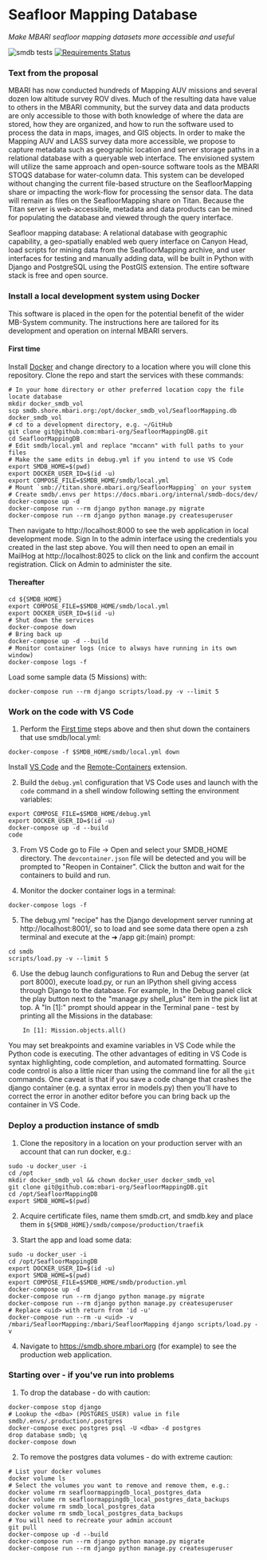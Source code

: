# Seafloor Mapping Database

_Make MBARI seafloor mapping datasets more accessible and useful_

![smdb tests](https://github.com/mbari-org/SeafloorMappingDB/actions/workflows/ci.yml/badge.svg)
[![Requirements Status](https://requires.io/github/MBARIMike/SeafloorMappingDB/requirements.svg?branch=main)](https://requires.io/github/MBARIMike/SeafloorMappingDB/requirements/?branch=main)

### Text from the proposal

MBARI has now conducted hundreds of Mapping AUV missions and several dozen
low altitude survey ROV dives. Much of the resulting data have value to others
in the MBARI community, but the survey data and data products are only
accessible to those with both knowledge of where the data are stored, how they
are organized, and how to run the software used to process the data in maps,
images, and GIS objects. In order to make the Mapping AUV and LASS survey data
more accessible, we propose to capture metadata such as geographic location and
server storage paths in a relational database with a queryable web interface.
The envisioned system will utilize the same approach and open-source software
tools as the MBARI STOQS database for water-column data. This system can be
developed without changing the current file-based structure on the
SeafloorMapping share or impacting the work-flow for processing the sensor
data. The data will remain as files on the SeafloorMapping share on Titan.
Because the Titan server is web-accessible, metadata and data products can be
mined for populating the database and viewed through the query interface.

Seafloor mapping database: A relational database with geographic capability,
a geo-spatially enabled web query interface on Canyon Head, load scripts for
mining data from the SeafloorMapping archive, and user interfaces for testing
and manually adding data, will be built in Python with Django and PostgreSQL
using the PostGIS extension. The entire software stack is free and open source.

### Install a local development system using Docker

This software is placed in the open for the potential benefit of the wider
MB-System community. The instructions here are tailored for its development and
operation on internal MBARI servers.

#### First time

Install [Docker](https://docker.io) and change directory to a location where
you will clone this repository. Clone the repo and start the services with
these commands:

```
# In your home directory or other preferred location copy the file locate database
mkdir docker_smdb_vol
scp smdb.shore.mbari.org:/opt/docker_smdb_vol/SeafloorMapping.db docker_smdb_vol
# cd to a development directory, e.g. ~/GitHub
git clone git@github.com:mbari-org/SeafloorMappingDB.git
cd SeafloorMappingDB
# Edit smdb/local.yml and replace "mccann" with full paths to your files
# Make the same edits in debug.yml if you intend to use VS Code
export SMDB_HOME=$(pwd)
export DOCKER_USER_ID=$(id -u)
export COMPOSE_FILE=$SMDB_HOME/smdb/local.yml
# Mount `smb://titan.shore.mbari.org/SeafloorMapping` on your system
# Create smdb/.envs per https://docs.mbari.org/internal/smdb-docs/dev/
docker-compose up -d
docker-compose run --rm django python manage.py migrate
docker-compose run --rm django python manage.py createsuperuser
```

Then navigate to http://localhost:8000 to see the web application in local
development mode. Sign In to the admin interface using the credentials you
created in the last step above. You will then need to open an email in
MailHog at http://localhost:8025 to click on the link and confirm the
account registration. Click on Admin to administer the site.

#### Thereafter

```
cd ${SMDB_HOME}
export COMPOSE_FILE=$SMDB_HOME/smdb/local.yml
export DOCKER_USER_ID=$(id -u)
# Shut down the services
docker-compose down
# Bring back up
docker-compose up -d --build
# Monitor container logs (nice to always have running in its own window)
docker-compose logs -f
```

Load some sample data (5 Missions) with:

```
docker-compose run --rm django scripts/load.py -v --limit 5
```

### Work on the code with VS Code

1. Perform the [First time](https://github.com/mbari-org/SeafloorMappingDB#first-time)
   steps above and then shut down the containers that use smdb/local.yml:

```
docker-compose -f $SMDB_HOME/smdb/local.yml down
```

Install [VS Code](https://code.visualstudio.com/download) and the
[Remote-Containers](https://marketplace.visualstudio.com/items?itemName=ms-vscode-remote.remote-containers)
extension.

2. Build the `debug.yml` configuration that VS Code uses and launch with the `code` command
   in a shell window following setting the environment variables:

```
export COMPOSE_FILE=$SMDB_HOME/debug.yml
export DOCKER_USER_ID=$(id -u)
docker-compose up -d --build
code
```

3. From VS Code go to File -> Open and select your SMDB_HOME directory. The `devcontainer.json`
   file will be detected and you will be prompted to "Reopen in Container". Click the button
   and wait for the containers to build and run.

4. Monitor the docker container logs in a terminal:

```
docker-compose logs -f
```

5. The debug.yml "recipe" has the Django development server running at http://localhost:8001/,
   so to load and see some data there open a zsh terminal and execute at the ➜ /app git:(main) prompt:

```
cd smdb
scripts/load.py -v --limit 5
```

6. Use the debug launch configurations to Run and Debug the server (at port 8000),
   execute load.py, or run an IPython shell giving access through Django to the database.
   For example, In the Debug panel click the play button next to the "manage.py shell_plus"
   item in the pick list at top. A "In [1]:" prompt should appear in the Terminal pane -
   test by printing all the Missions in the database:

```
    In [1]: Mission.objects.all()
```

You may set breakpoints and examine variables in VS Code while the Python code is executing.
The other advantages of editing in VS Code is syntax highlighting, code completion,
and automated formatting. Source code control is also a little nicer than using the
command line for all the `git` commands. One caveat is that if you save a code change
that crashes the django container (e.g. a syntax error in models.py) then you'll
have to correct the error in another editor before you can bring back up the container
in VS Code.

### Deploy a production instance of smdb

1. Clone the repository in a location on your production server with an account that can run docker, e.g.:

```
sudo -u docker_user -i
cd /opt
mkdir docker_smdb_vol && chown docker_user docker_smdb_vol
git clone git@github.com:mbari-org/SeafloorMappingDB.git
cd /opt/SeafloorMappingDB
export SMDB_HOME=$(pwd)
```

2. Acquire certificate files, name them smdb.crt, and smdb.key and place them in `${SMDB_HOME}/smdb/compose/production/traefik`

3. Start the app and load some data:

```
sudo -u docker_user -i
cd /opt/SeafloorMappingDB
export DOCKER_USER_ID=$(id -u)
export SMDB_HOME=$(pwd)
export COMPOSE_FILE=$SMDB_HOME/smdb/production.yml
docker-compose up -d
docker-compose run --rm django python manage.py migrate
docker-compose run --rm django python manage.py createsuperuser
# Replace <uid> with return from 'id -u'
docker-compose run --rm -u <uid> -v /mbari/SeafloorMapping:/mbari/SeafloorMapping django scripts/load.py -v
```

4. Navigate to https://smdb.shore.mbari.org (for example) to see the production web application.

### Starting over - if you've run into problems

1. To drop the database - do with caution:

```
docker-compose stop django
# Lookup the <dba> (POSTGRES_USER) value in file smdb/.envs/.production/.postgres
docker-compose exec postgres psql -U <dba> -d postgres
drop database smdb; \q
docker-compose down
```

2. To remove the postgres data volumes - do with extreme caution:

```
# List your docker volumes
docker volume ls
# Select the volumes you want to remove and remove them, e.g.:
docker volume rm seafloormappingdb_local_postgres_data
docker volume rm seafloormappingdb_local_postgres_data_backups
docker volume rm smdb_local_postgres_data
docker volume rm smdb_local_postgres_data_backups
# You will need to recreate your admin account
git pull
docker-compose up -d --build
docker-compose run --rm django python manage.py migrate
docker-compose run --rm django python manage.py createsuperuser
```
